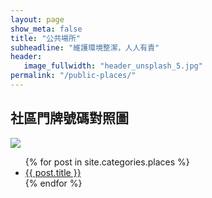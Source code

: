 ```yaml
---
layout: page
show_meta: false
title: "公共場所"
subheadline: "維護環境整潔，人人有責"
header:
   image_fullwidth: "header_unsplash_5.jpg"
permalink: "/public-places/"
---
```


## 社區門牌號碼對照圖

![](https://github.com/coconutcity30050/community/raw/gh-pages/images/coconutcity_address_map.jpg)

<ul>
    {% for post in site.categories.places %}
    <li><a href="{{ site.url }}{{ site.baseurl }}{{ post.url }}">{{ post.title }}</a></li>
    {% endfor %}
</ul>
